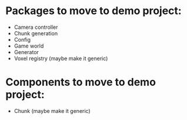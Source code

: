 # Packages to move to demo project:
* Camera controller
* Chunk generation
* Config
* Game world
* Generator
* Voxel registry (maybe make it generic)

# Components to move to demo project:
* Chunk (maybe make it generic)
